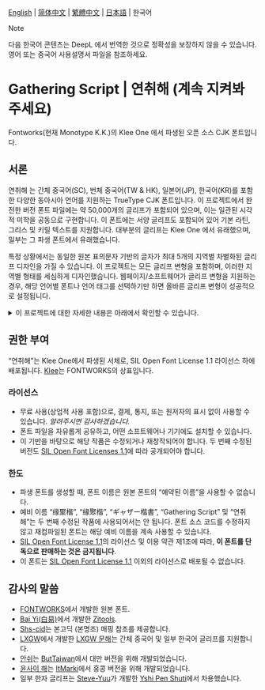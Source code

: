 [English](./README.md) | <span lang="zh-CN"> [简体中文](./REASME-ZHS.md) </span> | <span lang="zh-TW"> [繁體中文](./README-ZHT.md) </span> | <span lang="ja-JP"> [日本語](./README-JP.md) </span> | <span lang="ko-KR"> 한국어</span>

> [!NOTE] 
> 다음 한국어 콘텐츠는 DeepL 에서 번역한 것으로 정확성을 보장하지 않을 수 있습니다. 영어 또는 중국어 사용설명서 파일을 참조하세요.

<div lang="ko-KR">
  
# Gathering Script | 연취해 (계속 지켜봐 주세요)
 Fontworks(현재 Monotype K.K.)의 Klee One 에서 파생된 오픈 소스 CJK 폰트입니다.
 
 ## 서론
 연취해 는 간체 중국어(SC), 번체 중국어(TW & HK), 일본어(JP), 한국어(KR)를 포함한 다양한 동아시아 언어를 지원하는 TrueType CJK 폰트입니다. 이 프로젝트에서 완전한 버전 폰트 파일에는 약 50,000개의 글리프가 포함되어 있으며, 이는 일관된 시각적 미학을 공동으로 구현합니다. 이 폰트에는 서양 글리프도 포함되어 있어 기본 라틴, 그리스 및 키릴 텍스트를 지원합니다. 대부분의 글리프는 Klee One 에서 유래했으며, 일부는 그 파생 폰트에서 유래했습니다.

특정 상황에서는 동일한 원본 표의문자 기반의 글자가 최대 5개의 지역별 차별화된 글리프 디자인을 가질 수 있습니다. 이 프로젝트는 모든 글리프 변형을 포함하며, 이러한 지역별 형태를 세심하게 디자인했습니다. 웹페이지/소프트웨어가 글리프 변형을 지원하는 경우, 해당 언어별 폰트나 언어 태그를 선택하기만 하면 올바른 글리프 변형이 성공적으로 설정됩니다.
 
<details>  
   <summary>이 프로젝트에 대한 자세한 내용은 아래에서 확인할 수 있습니다.</summary> 
  
   
  2020년 12월, 일본 유명 폰트 제작사 Fontworks는 [Klee One](https://github.com/fontworks-fonts/Klee)을 오픈소스 방식으로 공개해 폰트 커뮤니티 전체를 흥분시켰습니다. Klee One은 송조체(영어: Fangsong, 중국어: 倣宋)과 궁수(영어: Kaiti, 중국어: 楷體)와 일부 특징을 공유하며, 우아한 구성과 높은 가독성을 갖추어 텍스트에 적합해 중국 사용자들로부터 인기를 얻고 있습니다. 전통적인 교과서(일본어: <span lang="ja-jp">教科書</span>) 폰트와 비교할 때, 전통적인 인쇄 폰트의 일부 특징을 유지했습니다. 2021년, [LXGW](https://github.com/lxgw)는 이를 기반으로 글리프를 확장해 [LXGW 문해](https://github.com/lxgw/LxgwWenKai)를 출시했으며, 이는 높은 평가를 받았습니다. 또한 많은 폰트 디자이너와 아마추어들도 Klee One을 기반으로 한 폰트를 제작했으며, 예를 들어 [얀쉬 / Iansui](https://github.com/ButTaiwan/iansui), [윤사이 해 / Jyunsaikaai](https://github.com/ItMarki/jyunsaikaai) 등이 있습니다. 폰트 디자이너들의 노력으로 Klee One을 기반으로 한 폰트 시리즈는 Klee One보다 훨씬 많은 문자를 지원합니다.
   
   그러나 일부 폰트가 Klee One 또는 그 파생 폰트와 동일한 글리프를 공유하며, 일부는 수정된 버전을 사용한다는 문제가 있습니다. Klee One에 포함되지 않은 문자들에 대해, 새롭게 추가된 글리프들 사이에는 비율과 구조에 차이가 있으며, 이는 다양한 폰트 간 비교 시 명확히 드러납니다.   
  
   대규모 문자 집합과 표준에 직면해 글리프 통합은 시급하고 필수적인 문제로 대두되고 있습니다.
  
   우리는 본고딕(또는 본명조)와 같은 폰트를 만들고자 합니다. 이 폰트는 넓은 문자 집합과 다국어 지원을 포함합니다. “연취해” 가 탄생했습니다.
   </details> 
   
## 권한 부여  
  “연취해”는 Klee One에서 파생된 서체로, SIL Open Font License 1.1 라이선스 하에 배포됩니다. [Klee](https://github.com/fontworks-fonts/Klee)는 FONTWORKS의 상표입니다.
  
 ### 라이선스  
  - 무료 사용(상업적 사용 포함)으로, 결제, 통지, 또는 원저자의 표시 없이 사용할 수 있습니다. *알려주시면 감사하겠습니다.* 
  - 폰트 파일을 자유롭게 공유하고, 어떤 소프트웨어나 기기에도 설치할 수 있습니다.  
  - 이 기반을 바탕으로 해당 작품은 수정되거나 재창작되어야 합니다. 두 번째 수정된 버전도 [SIL Open Font Licenses 1.1](https://scripts.sil.org/OFL)에 따라 공개되어야 합니다.
  
 ### 한도 
  - 파생 폰트를 생성할 때, 폰트 이름은 원본 폰트의 “예약된 이름”을 사용할 수 없습니다. 
  - 예비 이름  “<span lang="zh-cn">缘聚楷</span>”, “<span lang="zh-tw">緣聚楷</span>”, “<span lang="ja-jp">ギャザー楷書</span>”, “Gathering Script” 및 “<span lang="ko-kr">연취해</span>”는 두 번째 수정된 작품에 사용되어서는 안 됩니다. 폰트 소스 코드를 수정하지 않고 재컴파일된 폰트는 해당 예비 이름을 계속 사용할 수 있습니다.
  - [SIL Open Font License 1.1](https://scripts.sil.org/OFL)의 라이선스 및 이용 약관 제1조에 따라, **이 폰트를 단독으로 판매하는 것은 금지됩니다**.
  - 이 폰트는 [SIL Open Font License 1.1](https://scripts.sil.org/OFL) 이외의 라이선스로 배포될 수 없습니다.
  
  
 ## 감사의 말씀 
 - [FONTWORKS](http://fontworks.co.jp)에서 개발한 원본 폰트.  
 - [Bai Yi(白易)](https://github.com/yi-bai)에서 개발한 [Zitools](https://zi.tools).  
 - [Shs-cid](https://github.com/NightFurySL2001/shs-cid)는 본고딕 (본명조) 매핑 참조를 제공합니다.  
 - [LXGW](https://github.com/lxgw)에서 개발한 [LXGW 문해](https://github.com/lxgw/LxgwWenKai)는 간체 중국어 및 일부 한국어 글리프를 지원합니다.
 - [안쉬](https://github.com/ButTaiwan/iansui)는 [ButTaiwan](https://github.com/ButTaiwan)에서 대만 버전을 위해 개발되었습니다.
 - [윤사이 해](https://github.com/ItMarki/jyunsaikaai)는 [ItMarki](https://github.com/ItMarki)에서 홍콩 버전을 위해 개발되었습니다.
 - 일부 한자 글리프는 [Steve-Yuu](https://github.com/Steve-Yuu)가 개발한 [Yshi Pen Shuti](https://github.com/Steve-Yuu/YshiPen-Shuti)에서 차용했습니다.

</div>

